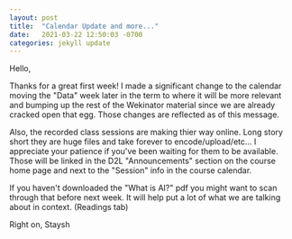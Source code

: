 ```yaml
---
layout: post
title:  "Calendar Update and more..."
date:   2021-03-22 12:50:03 -0700
categories: jekyll update
---
```


Hello,

Thanks for a great first week! I made a significant change to the calendar moving the "Data" week later in the term to where it will be more relevant and bumping up the rest of the Wekinator material since we are already cracked open that egg. Those changes are reflected as of this message. 

Also, the recorded class sessions are making thier way online. Long story short they are huge files and take forever to encode/upload/etc... I appreciate your patience if you've been waiting for them to be available. Those will be linked in the D2L "Announcements" section on the course home page and next to the "Session" info in the course calendar.

If you haven't downloaded the "What is AI?" pdf you might want to scan through that before next week. It will help put a lot of what we are talking about in context. (Readings tab)
 

Right on,
Staysh

